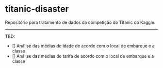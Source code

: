 # titanic-disaster
Repositório para tratamento de dados da competição do Titanic do Kaggle.



___

TBD:
- [] Análise das médias de idade de acordo com o local de embarque e a classe
- [] Análise das médias de tarifa de acordo com o local de embarque e a classe